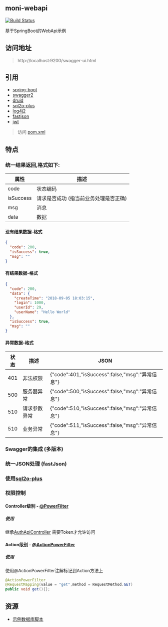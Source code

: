 ## moni-webapi 

[![Build Status](https://travis-ci.org/cotide/moni-webapi.svg?branch=master)](https://travis-ci.org/cotide/moni-webapi)
 
 基于SpringBoot的WebApi示例
 
 ## 访问地址
 
 > http://localhost:9200/swagger-ui.html
 
 ## 引用
 
 - [spring-boot](https://github.com/spring-projects/spring-boot)
 - [swagger2](https://github.com/springfox/springfox) 
 - [druid](https://github.com/alibaba/druid)
 - [sql2o-plus](https://github.com/cotide/sql2o-plus)
 - [log4j2](https://github.com/spring-projects/spring-boot/tree/master/spring-boot-project/spring-boot-starters/spring-boot-starter-log4j2)
 - [fastjson](https://github.com/alibaba/fastjson) 
 - [jwt](https://github.com/auth0/java-jwt)

 > 访问 [pom.xml](pom.xml)
 
 
## 特点
 
### 统一结果返回,格式如下:
 
 
属性 | 描述  
---|--- 
code | 状态编码  
isSuccess | 请求是否成功 (指当前业务处理是否正确)  
msg | 消息 
data | 数据 

 
#### 没有结果数据-格式

```json
{
  "code": 200,
  "isSuccess": true, 
  "msg": ""
}
```

#### 有结果数据-格式
 
```json
{
  "code": 200,
  "data": {
    "createTime": "2018-09-05 18:03:15",
    "login": 1000,
    "userId": 29,
    "userName": "Hello World"
  },
  "isSuccess": true,
  "msg": ""
}
```
 
#### 异常数据-格式 
 

状态 | 描述 | JSON
---|---|---
401 | 非法权限 | {"code":401,"isSuccess":false,"msg":"异常信息"} 
500 | 服务器异常 | {"code":500,"isSuccess":false,"msg":"异常信息"}
510 | 请求参数异常 | {"code":510,"isSuccess":false,"msg":"异常信息"}
510 | 业务异常 | {"code":511,"isSuccess":false,"msg":"异常信息"}

 
### Swagger的集成 (多版本) 

### 统一JSON处理 (fastJson)

### 使用[sql2o-plus](https://github.com/cotide/sql2o-plus)
 
### 权限控制

#### Controller级别 - [@PowerFilter](src/main/java/com/gold/moni/webapi/filter/jwt/attr/PowerFilter.java)


##### 使用

继承[AuthApiController](src/main/java/com/gold/moni/webapi/controller/base/AuthApiController.java) 需要Token才允许访问

   

#### Action级别 - [@ActionPowerFilter](src/main/java/com/gold/moni/webapi/filter/jwt/attr/ActionPowerFilter.java)


##### 使用

使用@ActionPowerFilter注解标记到Action方法上

```java
@ActionPowerFilter 
@RequestMapping(value = "get",method = RequestMethod.GET)
public void get(){};
```


## 资源

- [示例数据库脚本](https://github.com/cotide/moni-webapi/wiki/%E7%A4%BA%E4%BE%8B%E6%95%B0%E6%8D%AE%E5%BA%93%E8%84%9A%E6%9C%AC)

 